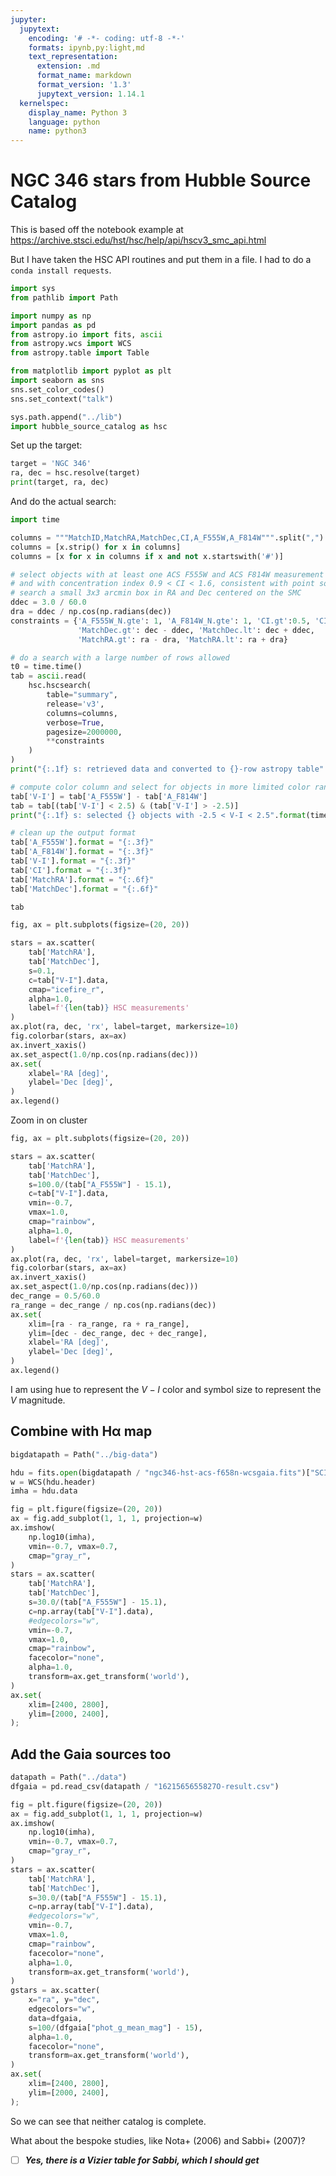 ```yaml
---
jupyter:
  jupytext:
    encoding: '# -*- coding: utf-8 -*-'
    formats: ipynb,py:light,md
    text_representation:
      extension: .md
      format_name: markdown
      format_version: '1.3'
      jupytext_version: 1.14.1
  kernelspec:
    display_name: Python 3
    language: python
    name: python3
---
```


# NGC 346 stars from Hubble Source Catalog

This is based off the notebook example at https://archive.stsci.edu/hst/hsc/help/api/hscv3_smc_api.html

But I have taken the HSC API routines and put them in a file.  I had to do a `conda install requests`. 

```python
import sys
from pathlib import Path

import numpy as np
import pandas as pd
from astropy.io import fits, ascii
from astropy.wcs import WCS
from astropy.table import Table

from matplotlib import pyplot as plt
import seaborn as sns
sns.set_color_codes()
sns.set_context("talk")

sys.path.append("../lib")
import hubble_source_catalog as hsc
```

Set up the target:

```python
target = 'NGC 346'
ra, dec = hsc.resolve(target)
print(target, ra, dec)
```


And do the actual search:

```python
import time
```

```python
columns = """MatchID,MatchRA,MatchDec,CI,A_F555W,A_F814W""".split(",")
columns = [x.strip() for x in columns]
columns = [x for x in columns if x and not x.startswith('#')]

# select objects with at least one ACS F555W and ACS F814W measurement
# and with concentration index 0.9 < CI < 1.6, consistent with point sources
# search a small 3x3 arcmin box in RA and Dec centered on the SMC
ddec = 3.0 / 60.0
dra = ddec / np.cos(np.radians(dec))
constraints = {'A_F555W_N.gte': 1, 'A_F814W_N.gte': 1, 'CI.gt':0.5, 'CI.lt':1.6,
               'MatchDec.gt': dec - ddec, 'MatchDec.lt': dec + ddec,
               'MatchRA.gt': ra - dra, 'MatchRA.lt': ra + dra}

# do a search with a large number of rows allowed
t0 = time.time()
tab = ascii.read(
    hsc.hscsearch(
        table="summary",
        release='v3',
        columns=columns,
        verbose=True,
        pagesize=2000000,
        **constraints
    )
)
print("{:.1f} s: retrieved data and converted to {}-row astropy table".format(time.time()-t0, len(tab)))

# compute color column and select for objects in more limited color range
tab['V-I'] = tab['A_F555W'] - tab['A_F814W']
tab = tab[(tab['V-I'] < 2.5) & (tab['V-I'] > -2.5)]
print("{:.1f} s: selected {} objects with -2.5 < V-I < 2.5".format(time.time()-t0, len(tab)))

# clean up the output format
tab['A_F555W'].format = "{:.3f}"
tab['A_F814W'].format = "{:.3f}"
tab['V-I'].format = "{:.3f}"
tab['CI'].format = "{:.3f}"
tab['MatchRA'].format = "{:.6f}"
tab['MatchDec'].format = "{:.6f}"

tab
```

```python
fig, ax = plt.subplots(figsize=(20, 20))

stars = ax.scatter(
    tab['MatchRA'], 
    tab['MatchDec'], 
    s=0.1,
    c=tab["V-I"].data,
    cmap="icefire_r",
    alpha=1.0,
    label=f'{len(tab)} HSC measurements'
)
ax.plot(ra, dec, 'rx', label=target, markersize=10)
fig.colorbar(stars, ax=ax)
ax.invert_xaxis()
ax.set_aspect(1.0/np.cos(np.radians(dec)))
ax.set(
    xlabel='RA [deg]',
    ylabel='Dec [deg]',
)
ax.legend()
```

Zoom in on cluster

```python
fig, ax = plt.subplots(figsize=(20, 20))

stars = ax.scatter(
    tab['MatchRA'], 
    tab['MatchDec'], 
    s=100.0/(tab["A_F555W"] - 15.1),
    c=tab["V-I"].data,
    vmin=-0.7,
    vmax=1.0,
    cmap="rainbow",
    alpha=1.0,
    label=f'{len(tab)} HSC measurements'
)
ax.plot(ra, dec, 'rx', label=target, markersize=10)
fig.colorbar(stars, ax=ax)
ax.invert_xaxis()
ax.set_aspect(1.0/np.cos(np.radians(dec)))
dec_range = 0.5/60.0
ra_range = dec_range / np.cos(np.radians(dec))
ax.set(
    xlim=[ra - ra_range, ra + ra_range],
    ylim=[dec - dec_range, dec + dec_range],
    xlabel='RA [deg]',
    ylabel='Dec [deg]',
)
ax.legend()
```

I am using hue to represent the $V - I$ color and symbol size to represent the $V$ magnitude.


## Combine with Hα map

```python
bigdatapath = Path("../big-data")
```

```python
hdu = fits.open(bigdatapath / "ngc346-hst-acs-f658n-wcsgaia.fits")["SCI"]
w = WCS(hdu.header)
imha = hdu.data
```

```python
fig = plt.figure(figsize=(20, 20))
ax = fig.add_subplot(1, 1, 1, projection=w)
ax.imshow(
    np.log10(imha), 
    vmin=-0.7, vmax=0.7, 
    cmap="gray_r",
)
stars = ax.scatter(
    tab['MatchRA'], 
    tab['MatchDec'], 
    s=30.0/(tab["A_F555W"] - 15.1),
    c=np.array(tab["V-I"].data),
    #edgecolors="w",
    vmin=-0.7,
    vmax=1.0,
    cmap="rainbow",
    facecolor="none",
    alpha=1.0,
    transform=ax.get_transform('world'),    
)
ax.set(
    xlim=[2400, 2800],
    ylim=[2000, 2400],
);
```

## Add the Gaia sources too

```python
datapath = Path("../data")
dfgaia = pd.read_csv(datapath / "1621565655827O-result.csv")
```

```python
fig = plt.figure(figsize=(20, 20))
ax = fig.add_subplot(1, 1, 1, projection=w)
ax.imshow(
    np.log10(imha), 
    vmin=-0.7, vmax=0.7, 
    cmap="gray_r",
)
stars = ax.scatter(
    tab['MatchRA'], 
    tab['MatchDec'], 
    s=30.0/(tab["A_F555W"] - 15.1),
    c=np.array(tab["V-I"].data),
    #edgecolors="w",
    vmin=-0.7,
    vmax=1.0,
    cmap="rainbow",
    facecolor="none",
    alpha=1.0,
    transform=ax.get_transform('world'),    
)
gstars = ax.scatter(
    x="ra", y="dec", 
    edgecolors="w", 
    data=dfgaia,
    s=100/(dfgaia["phot_g_mean_mag"] - 15), 
    alpha=1.0,
    facecolor="none",
    transform=ax.get_transform('world'),
)
ax.set(
    xlim=[2400, 2800],
    ylim=[2000, 2400],
);
```

So we can see that neither catalog is complete.

What about the bespoke studies, like Nota+ (2006) and Sabbi+ (2007)?

- [ ] ***Yes, there is a Vizier table for Sabbi, which I should get***

```python

```
